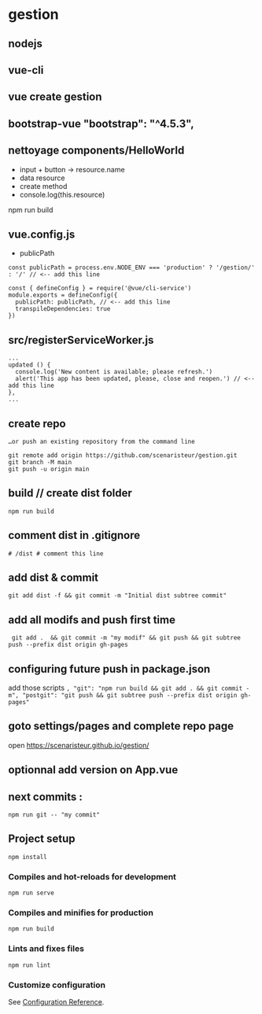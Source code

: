# gestion

## nodejs
## vue-cli
## vue create gestion
## bootstrap-vue "bootstrap": "^4.5.3",
## nettoyage components/HelloWorld
- input + button -> resource.name
- data resource
- create method
- console.log(this.resource)

npm run build

## vue.config.js
- publicPath
```
const publicPath = process.env.NODE_ENV === 'production' ? '/gestion/' : '/' // <-- add this line

const { defineConfig } = require('@vue/cli-service')
module.exports = defineConfig({
  publicPath: publicPath, // <-- add this line
  transpileDependencies: true
})
```
## src/registerServiceWorker.js
```
...
updated () {
  console.log('New content is available; please refresh.')
  alert('This app has been updated, please, close and reopen.') // <-- add this line
},
...
```

## create repo

```
…or push an existing repository from the command line

git remote add origin https://github.com/scenaristeur/gestion.git
git branch -M main
git push -u origin main

```


## build // create dist folder
`npm run build`

## comment dist in .gitignore
`# /dist # comment this line`

## add dist & commit
`git add dist -f && git commit -m "Initial dist subtree commit"`

## add all modifs and push first time
` git add .  && git commit -m "my modif" && git push && git subtree push --prefix dist origin gh-pages`


## configuring future push in package.json
add those scripts
`,
"git": "npm run build && git add . && git commit -m",
"postgit": "git push && git subtree push --prefix dist origin gh-pages"`


## goto settings/pages and complete repo page

open https://scenaristeur.github.io/gestion/

## optionnal add version on App.vue

## next commits :
`npm run git -- "my commit"`


## Project setup
```
npm install
```

### Compiles and hot-reloads for development
```
npm run serve
```

### Compiles and minifies for production
```
npm run build
```

### Lints and fixes files
```
npm run lint
```

### Customize configuration
See [Configuration Reference](https://cli.vuejs.org/config/).
